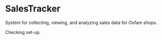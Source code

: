 # SalesTracker
System for collecting, viewing, and analyzing sales data for Oxfam shops.

Checking set-up.